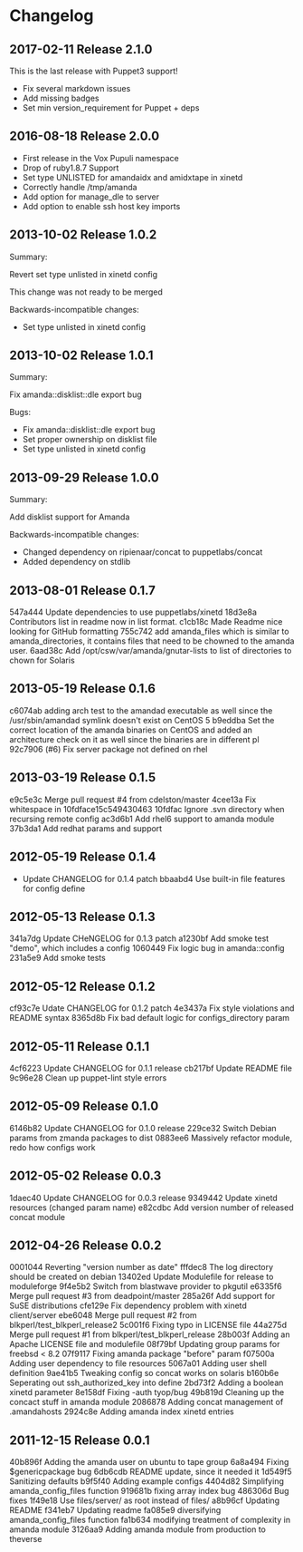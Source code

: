 # Changelog

## 2017-02-11 Release 2.1.0

This is the last release with Puppet3 support!
* Fix several markdown issues
* Add missing badges
* Set min version_requirement for Puppet + deps

## 2016-08-18 Release 2.0.0

  * First release in the Vox Pupuli namespace
  * Drop of ruby1.8.7 Support
  * Set type UNLISTED for amandaidx and amidxtape in xinetd
  * Correctly handle /tmp/amanda
  * Add option for manage_dle to server
  * Add option to enable ssh host key imports


## 2013-10-02 Release 1.0.2

Summary:

Revert set type unlisted in xinetd config

This change was not ready to be merged

Backwards-incompatible changes:
  - Set type unlisted in xinetd config


## 2013-10-02 Release 1.0.1

Summary:

Fix amanda::disklist::dle export bug

Bugs:

  - Fix amanda::disklist::dle export bug
  - Set proper ownership on disklist file
  - Set type unlisted in xinetd config


## 2013-09-29 Release 1.0.0

Summary:

Add disklist support for Amanda

Backwards-incompatible changes:

  - Changed dependency on ripienaar/concat to puppetlabs/concat
  - Added dependency on stdlib

## 2013-08-01 Release 0.1.7

  547a444 Update dependencies to use puppetlabs/xinetd
  18d3e8a Contributors list in readme now in list format.
  c1cb18c Made Readme nice looking for GitHub formatting
  755c742 add amanda_files which is similar to amanda_directories, it contains files that need to be chowned to the amanda user.
  6aad38c Add /opt/csw/var/amanda/gnutar-lists to list of directories to chown for Solaris

## 2013-05-19 Release 0.1.6

  c6074ab adding arch test to the amandad executable as well since the /usr/sbin/amandad symlink doesn't exist on CentOS 5
  b9eddba Set the correct location of the amanda binaries on CentOS and added an architecture check on it as well since the binaries are in different pl
  92c7906 (#6) Fix server package not defined on rhel


## 2013-03-19 Release 0.1.5

  e9c5e3c Merge pull request #4 from cdelston/master
  4cee13a Fix whitespace in 10fdface15c549430463
  10fdfac Ignore .svn directory when recursing remote config
  ac3d6b1 Add rhel6 support to amanda module
  37b3da1 Add redhat params and support

## 2012-05-19 Release 0.1.4

  * Update CHANGELOG for 0.1.4 patch
  bbaabd4 Use built-in file features for config define

## 2012-05-13 Release 0.1.3

  341a7dg Update CHeNGELOG for 0.1.3 patch
  a1230bf Add smoke test "demo", which includes a config
  1060449 Fix logic bug in amanda::config
  231a5e9 Add smoke tests


## 2012-05-12 Release 0.1.2

  cf93c7e Udate CHANGELOG for 0.1.2 patch
  4e3437a Fix style violations and README syntax
  8365d8b Fix bad default logic for configs_directory param


## 2012-05-11 Release 0.1.1

  4cf6223 Update CHANGELOG for 0.1.1 release
  cb217bf Update README file
  9c96e28 Clean up puppet-lint style errors


## 2012-05-09 Release 0.1.0

  6146b82 Update CHANGELOG for 0.1.0 release
  229ce32 Switch Debian params from zmanda packages to dist
  0883ee6 Massively refactor module, redo how configs work


## 2012-05-02 Release 0.0.3

  1daec40 Update CHANGELOG for 0.0.3 release
  9349442 Update xinetd resources (changed param name)
  e82cdbc Add version number of released concat module


## 2012-04-26 Release 0.0.2

  0001044 Reverting "version number as date"
  fffdec8 The log directory should be created on debian
  13402ed Update Modulefile for release to moduleforge
  9f4e5b2 Switch from blastwave provider to pkgutil
  e6335f6 Merge pull request #3 from deadpoint/master
  285a26f Add support for SuSE distributions
  cfe129e Fix dependency problem with xinetd client/server
  ebe6048 Merge pull request #2 from blkperl/test_blkperl_release2
  5c001f6 Fixing typo in LICENSE file
  44a275d Merge pull request #1 from blkperl/test_blkperl_release
  28b003f Adding an Apache LICENSE file and modulefile
  08f79bf Updating group params for freebsd < 8.2
  07f9117 Fixing amanda package "before" param
  f07500a Adding user dependency to file resources
  5067a01 Adding user shell definition
  9ae41b5 Tweaking config so concat works on solaris
  b160b6e Seperating out ssh_authorized_key into define
  2bd73f2 Adding a boolean xinetd parameter
  8e158df Fixing -auth tyop/bug
  49b819d Cleaning up the concact stuff in amanda module
  2086878 Adding concat management of .amandahosts
  2924c8e Adding amanda index xinetd entries


## 2011-12-15 Release 0.0.1

  40b896f Adding the amanda user on ubuntu to tape group
  6a8a494 Fixing $genericpackage bug
  6db6cdb README update, since it needed it
  1d549f5 Sanitizing defaults
  b9f5f40 Adding example configs
  4404d82 Simplifying amanda_config_files function
  919681b fixing array index bug
  486306d Bug fixes
  1f49e18 Use files/server/ as root instead of files/
  a8b96cf Updating README
  f341eb7 Updating readme
  fa085e9 diversifying amanda_config_files function
  fa1b634 modifying treatment of complexity in amanda module
  3126aa9 Adding amanda module from production to theverse
